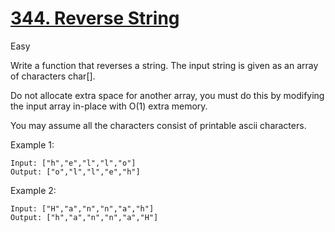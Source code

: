 # [344. Reverse String](https://leetcode.com/problems/reverse-string/)

Easy

Write a function that reverses a string. The input string is given as an array of characters char[].

Do not allocate extra space for another array, you must do this by modifying the input array in-place with O(1) extra memory.

You may assume all the characters consist of printable ascii characters.


Example 1:

```Text
Input: ["h","e","l","l","o"]
Output: ["o","l","l","e","h"]
```

Example 2:

```Text
Input: ["H","a","n","n","a","h"]
Output: ["h","a","n","n","a","H"]
```
